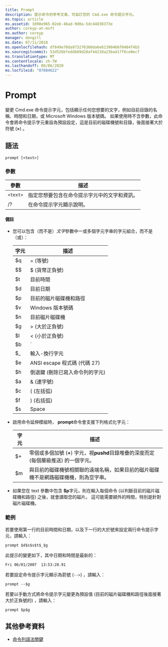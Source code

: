 ```yaml
---
title: Prompt
description: 提示命令的參考文章，可自訂您的 Cmd.exe 命令提示字元。
ms.topic: article
ms.assetid: 3d98e965-02eb-46ad-9d0a-5dc44830373e
author: coreyp-at-msft
ms.author: coreyp
manager: dongill
ms.date: 07/11/2018
ms.openlocfilehash: df849e70da973276360da6e81390466f0484f4b5
ms.sourcegitcommit: 53d526bfeddb89d28af44210a23ba417f6ce0ecf
ms.translationtype: MT
ms.contentlocale: zh-TW
ms.lasthandoff: 08/06/2020
ms.locfileid: "87884622"
---
```

# <a name="prompt"></a>Prompt

變更 Cmd.exe 命令提示字元，包括顯示任何您想要的文字，例如目前目錄的名稱、時間和日期，或 Microsoft Windows 版本號碼。 如果使用時不含參數，此命令會將命令提示字元重設為預設設定，這是目前的磁碟機號和目錄，後面接著大於符號 (**>**) 。

## <a name="syntax"></a>語法

```
prompt [<text>]
```

### <a name="parameters"></a>參數

| 參數 | 描述 |
|--|--|
| `<text>` | 指定您想要包含在命令提示字元中的文字和資訊。 |
| /? | 在命令提示字元顯示說明。 |

#### <a name="remarks"></a>備註

- 您可以包含（而不是）*文字*參數中一或多個字元字串的字元組合，而不是（或）：

    | 字元 | 描述 |
    |--|--|
    | $q | = (等號)  |
    | $$ | $ (貨幣正負號)  |
    | $t | 目前時間 |
    | $d | 目前日期 |
    | $p | 目前的磁片磁碟機和路徑 |
    | $v | Windows 版本號碼 |
    | $n | 目前磁片磁碟機 |
    | $g | > (大於正負號)  |
    | $l | < (小於正負號)  |
    | $b | `|` (管道符號)  |
    | $_ | 輸入-換行字元 |
    | $e | ANSI escape 程式碼 (代碼 27)  |
    | $h | 倒退鍵 (刪除已寫入命令列的字元)  |
    | $a | & (連字號)  |
    | $c |  ( (左括弧)  |
    | $f | )  (右括弧)  |
    | $s | Space |

- 啟用命令延伸模組時， **prompt**命令會支援下列格式化字元：

    | 字元 | 描述 |
    |--|--|
    | $+ | 零個或多個加號 (**+**) 字元，視**pushd**目錄堆疊的深度而定 (每個層級推送) 的一個字元。 |
    | $m | 與目前的磁碟機號相關聯的遠端名稱，如果目前的磁片磁碟機不是網路磁碟機機，則為空字串。 |

- 如果您在 text 參數中包含 **$p**字元，則在輸入每個命令 (以判斷目前的磁片磁碟機和路徑) 之後，就會讀取您的磁片。 這可能需要額外的時間，特別是針對磁片磁碟機。

### <a name="examples"></a>範例

若要使用第一行的目前時間和日期，以及下一行的大於號來設定兩行命令提示字元，請輸入：

```
prompt $d$s$s$t$_$g
```

此提示的變更如下，其中日期和時間是最新的：

```
Fri 06/01/2007  13:53:28.91
```

若要設定命令提示字元顯示為箭號 (`-->`) ，請輸入：

```
prompt --$g
```

若要以手動方式將命令提示字元變更為預設值 (目前的磁片磁碟機和路徑後面接著大於正負號的) ，請輸入：

```
prompt $p$g
```

## <a name="additional-references"></a>其他參考資料

- [命令列語法關鍵](command-line-syntax-key.md)
